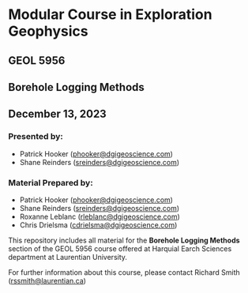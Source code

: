 

# Modular Course in Exploration Geophysics
## GEOL 5956

## Borehole Logging Methods
## December 13, 2023
### Presented by: 
- Patrick Hooker (phooker@dgigeoscience.com)
- Shane Reinders (sreinders@dgigeoscience.com)

### Material Prepared by:
- Patrick Hooker (phooker@dgigeoscience.com)
- Shane Reinders (sreinders@dgigeoscience.com)
- Roxanne Leblanc (rleblanc@dgigeoscience.com)
- Chris Drielsma (cdrielsma@dgigeoscience.com)
 

This repository includes all material for the **Borehole Logging Methods** section of the GEOL 5956 course offered 
at Harquial Earch Sciences department at Laurentian University. 

For further information about this course, please contact Richard Smith (rssmith@laurentian.ca)